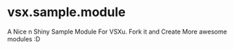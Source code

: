 vsx.sample.module
=================

A Nice n Shiny Sample Module For VSXu. Fork it and Create More awesome modules :D